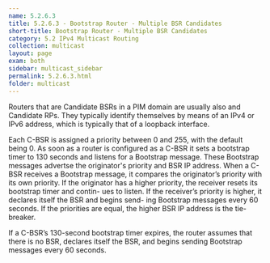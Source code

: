 ```yaml
---
name: 5.2.6.3
title: 5.2.6.3 - Bootstrap Router - Multiple BSR Candidates
short-title: Bootstrap Router - Multiple BSR Candidates
category: 5.2 IPv4 Multicast Routing
collection: multicast
layout: page
exam: both
sidebar: multicast_sidebar
permalink: 5.2.6.3.html
folder: multicast
---
```

Routers that are Candidate BSRs in a PIM domain are usually also and Candidate RPs. They typically identify themselves by means of an IPv4 or IPv6 address, which is typically that of a loopback interface.

Each C-BSR is assigned a priority between 0 and 255, with the default being 0. As soon as a router is configured as a C-BSR it sets a bootstrap timer to 130 seconds and listens for a Bootstrap message. These Bootstrap messages advertse the originator's priority and BSR IP address. When a C-BSR receives a Bootstrap message, it compares the originator’s priority with its own priority. If the originator has a higher priority, the receiver resets its bootstrap timer and contin- ues to listen. If the receiver’s priority is higher, it declares itself the BSR and begins send- ing Bootstrap messages every 60 seconds. If the priorities are equal, the higher BSR IP address is the tie-breaker.

If a C-BSR’s 130-second bootstrap timer expires, the router assumes that there is no BSR, declares itself the BSR, and begins sending Bootstrap messages every 60 seconds.

